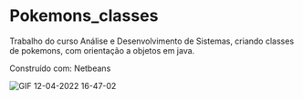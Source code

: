 # Pokemons_classes

Trabalho do curso Análise e Desenvolvimento de Sistemas, criando classes de pokemons, com orientação a objetos em java.

Construído com: Netbeans

![GIF 12-04-2022 16-47-02](https://user-images.githubusercontent.com/91794441/163041803-c8ff576e-7ec0-4cf8-bca0-ed31f8f56734.gif)
